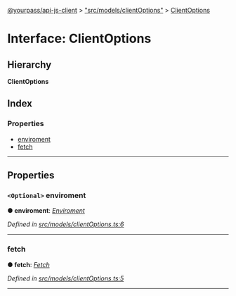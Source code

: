 [@yourpass/api-js-client](../README.md) > ["src/models/clientOptions"](../modules/_src_models_clientoptions_.md) > [ClientOptions](../interfaces/_src_models_clientoptions_.clientoptions.md)

# Interface: ClientOptions

## Hierarchy

**ClientOptions**

## Index

### Properties

* [enviroment](_src_models_clientoptions_.clientoptions.md#enviroment)
* [fetch](_src_models_clientoptions_.clientoptions.md#fetch)

---

## Properties

<a id="enviroment"></a>

### `<Optional>` enviroment

**● enviroment**: *[Enviroment](../enums/_src_constants_enviroments_.enviroment.md)*

*Defined in [src/models/clientOptions.ts:6](https://github.com/yourpass/yourpass-api-js-client/blob/760fbb8/src/models/clientOptions.ts#L6)*

___
<a id="fetch"></a>

###  fetch

**● fetch**: *[Fetch](../modules/_src_fetch_fetch_.md#fetch)*

*Defined in [src/models/clientOptions.ts:5](https://github.com/yourpass/yourpass-api-js-client/blob/760fbb8/src/models/clientOptions.ts#L5)*

___

